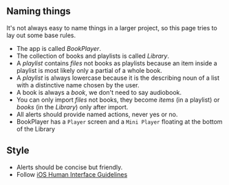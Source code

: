 ## Naming things

It's not always easy to name things in a larger project, so this page tries to lay out some base rules.

- The app is called *BookPlayer*.
- The collection of books and playlists is called *Library*.
- A *playlist* contains *files* not books as playlists because an item inside a playlist is most likely only a partial of a whole book.
- A *playlist* is always lowercase because it is the describing noun of a list with a distinctive name chosen by the user.
- A book is always a *book*, we don't need to say audiobook.
- You can only import *files* not books, they become *items* (in a playlist) or *books* (in the *Library*) only after import.
- All alerts should provide named actions, never yes or no.
- BookPlayer has a `Player` screen and a `Mini Player` floating at the bottom of the Library

## Style

- Alerts should be concise but friendly.
- Follow [iOS Human Interface Guidelines](https://developer.apple.com/ios/human-interface-guidelines/visual-design/terminology/)